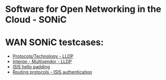 # Software for Open Networking in the Cloud - SONiC


# WAN SONiC testcases:

* [Protocols/Technology - LLDP](/tests/wan_test/lldp/protocols_technology_lldp.md)
* [Interop - Multivendor - LLDP](/tests/wan_test/lldp/Interop%20_multivendor%20_lldp.md)
* [ISIS hello padding](/tests/wan_test/isis/isis_hello_padding.md)
* [Routing protocols - ISIS authentication](/tests/wan_test/isis/isis_auth.md)
